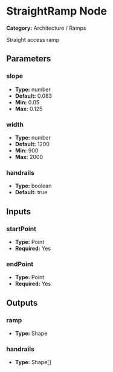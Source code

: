 
# StraightRamp Node

**Category:** Architecture / Ramps

Straight access ramp

## Parameters


### slope
- **Type:** number
- **Default:** 0.083
- **Min:** 0.05
- **Max:** 0.125



### width
- **Type:** number
- **Default:** 1200
- **Min:** 900
- **Max:** 2000



### handrails
- **Type:** boolean
- **Default:** true





## Inputs


### startPoint
- **Type:** Point
- **Required:** Yes



### endPoint
- **Type:** Point
- **Required:** Yes



## Outputs


### ramp
- **Type:** Shape



### handrails
- **Type:** Shape[]




